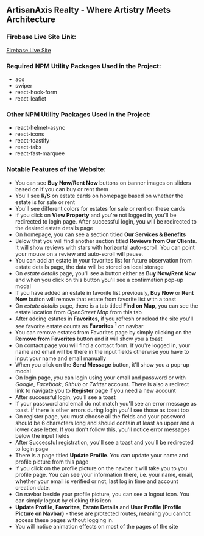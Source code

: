 ## ArtisanAxis Realty - Where Artistry Meets Architecture
### Firebase Live Site Link:
[Firebase Live Site](https://artisan-axis.web.app/)

### Required NPM Utility Packages Used in the Project:
- aos
- swiper
- react-hook-form
- react-leaflet

### Other NPM Utility Packages Used in the Project:
- react-helmet-async
- react-icons
- react-toastify
- react-tabs
- react-fast-marquee

### Notable Features of the Website:
- You can see **Buy Now/Rent Now** buttons on banner images on sliders based on if you can buy or rent them
- You'll see **R/S** on estate cards on homepage based on whether the estate is for sale or rent
- You'll see different colors for estates for sale or rent on these cards
- If you click on **View Property** and you're not logged in, you'll be redirected to login page. After successful login, you will be redirected to the desired estate details page
- On homepage, you can see a section titled **Our Services & Benefits**
- Below that you will find another section titled **Reviews from Our Clients**. It will show reviews with stars with horizontal auto-scroll. You can point your mouse on a review and auto-scroll will pause.
- You can add an estate in your favorites list for future observation from estate details page, the data will be stored on local storage
- On *estate details* page, you'll see a button either as **Buy Now/Rent Now** and when you click on this button you'll see a confirmation pop-up modal
- If you have added an estate in favorite list previously, **Buy Now** or **Rent Now** button will remove that estate from favorite list with a toast
- On *estate details* page, there is a tab titled **Find on Map**, you can see the estate location from *OpenStreet Map* from this tab
- After adding estates in **Favorites**, if you refresh or reload the site you'll see favorite estate counts as **Favorites <sup>1</sup>** on navbar
- You can remove estates from Favorites page by simply clicking on the **Remove from Favorites** button and it will show you a toast
- On contact page you will find a contact form. If you're logged in, your name and email will be there in the input fields otherwise you have to input your name and email manually
- When you click on the **Send Message** button, it'll show you a pop-up modal
- On login page, you can login using your email and password or with *Google*, *Facebook*, *Github* or *Twitter* account. There is also a redirect link to navigate you to **Register** page if you need a new account
- After successful login, you'll see a toast 
- If your password and email do not match you'll see an error message as toast. if there is other errors during login you'll see those as toast too
- On register page, you must choose all the fields and your password should be 6 characters long and should contain at least an upper and a lower case letter. If you don't follow this, you'll notice error messages below the input fields
- After Successful registration, you'll see a toast and you'll be redirected to login page
- There is a page titled **Update Profile**. You can update your name and profile picture from this page
- If you click on the profile picture on the navbar it will take you to you profile page. You can see your information there, i.e. your name, email, whether your email is verified or not, last log in time and account creation date.
- On navbar beside your profile picture, you can see a logout icon. You can simply logout by clicking this icon
- **Update Profile**, **Favorites**, **Estate Details** and **User Profile (Profile Picture on Navbar)** - these are protected routes, meaning you cannot access these pages without logging in.
- You will notice animation effects on most of the pages of the site